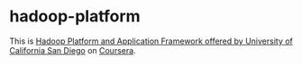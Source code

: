 # hadoop-platform
This is [Hadoop Platform and Application Framework offered by University of California San Diego](https://www.coursera.org/learn/hadoop) on [Coursera](https://www.coursera.org).

